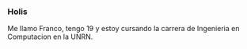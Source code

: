 ### Holis
Me llamo Franco, tengo 19 y  estoy cursando la carrera de Ingenieria en Computacion en la UNRN.
